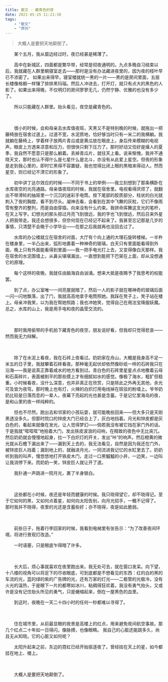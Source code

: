 ```yaml
---
title: 散文 - 藏青色的夜
date: 2021-05-25 11:21:58
tags:
    - "散文"
    - "原创"
---
```


> 大概人是要把天地颠倒了。

<!-- more -->

　　某个五月，我从窗边经过时，夜已经甚是稀薄了。

　　高中在新城区，四面都是繁华带，经常是彻夜通明的。九点多晚自习结束以后，我就藏在人群里朝寝室走去——那时是没有办法藏进夜里的，因为夜的枝叶早已不浓密了。
如果出来得早，寝室楼就统一黑的一片——黑的是房间里面，五层长楼像格橱一样镶了排排黑玛瑙。然后人冲进去，打开灯，就只有点大的黑色的人影了。如果出来得晚，不仅明灯的房间寥寥无几，仍然宁静、优雅的也没有多少了。

　　所以只能藏在人群里。抬头看见，夜空是藏青色的。

　　

　　很小的时候，会和母亲去水库值夜班，天黑又不是特别晚的时候，就拖出一把藤椅放在宿舍过道上。过道不宽，水泥质地，恰好够当时只有一米二的我横躺。我就躺在藤椅上，学着样子放两片青瓜或是黄瓜放在眼皮上，身后传来模糊的电视声。眼皮上方透来凉意和压力，但很快只剩下压力了。那时好动又恰好是燥人的夏季，我自然不愿意只是那么躺着。丢掉青瓜片，就往天上看。说来惭愧，我并不通晓天文，那时也认不得什么是七星什么是北斗，亦没有从此爱上星空。但夜的形象是走到我心里的，即时它黑得不容置疑，我也觉得比闭上眼的黑暗来得动人。然而星空，则已经记不清它的形象了。

　　初中讲丁达尔效应的时候——不同于书上的举例——我立刻想到了那条横卧在水库夜空的光亮通路。母亲值夜班的时候，我就在宿舍里。电视看得厌烦了，就翻出不带滑轮的抽屉里一个沉沉的迷彩手电筒。按下尾部的胶质部分，柱状的白光就刺入了夜的胸膛，看不到尽头。凝神去看，会看到在其中飞舞的灰粒，它们不像雨雪有整齐的整列，而是自由穿插，向来没有什么约束。我拼命挥舞这支光的笔杆，在天上写字。幻想光的那头掠过月亮飞到很远，我的字也飞到很远，然后召来外星人把我带走。我还会想很多，但奈何现在已经记不起来了。我甚至忘记那是几岁的事情，只清楚不会晚于小学毕业——在那之后我就再也没回去过了。

　　水库的办公楼就立在宿舍的对面，大厅有个向上通的大理石旋转楼梯。一半杵在楼身里，一半凸出来，弧形地裹着一种神奇的玻璃，白天只有里面能看得到外面，晚上只有外面能看得到里面——我一把手电光打上去，又变得像白天那样。我在宿舍的水泥围墙上，从鼻尖堪堪漏出，一直想到能把下巴架在上面，却从没想通它的原理。

　　每个这样的夜晚，我就任由脑海自由汹涌。想来大抵是夜赐予了我思考的权能罢。

　　到了点，办公室唯一一间亮屋就暗了，然后一人的影子就在哪神奇的玻璃后面一闪一闪地飘落，出了门，我就高高地拿手电筒照她。我踩在凳子上，凳子站在楼上。母亲冲我笑，以为我在帮她照路；我也冲她笑，觉得自己在用法宝降服妖魔。
总之，水库的山上，我是用手电和夜的晶莹交流的。

　　

　　那时我用偷带的手机拍下藏青色的夜空，朋友说好看，但我却只觉得悲哀——然而我无力辩解。

　　

　　除了在水泥上看夜，我在石砖上夜看过。奶奶家在舟山，大概是我身高不足一米五的日子里，我就攀着石砖看夜。那种毫无起伏却依然像砂纸一样的石砖我只在沿海——我是说真正靠着咸水的地方看到过。青白色的石砖里星星点点地撒着云母和石英碎片，表面被削平的那些摸上才有细腻如水的感觉。像极了海水，粗犷但稳重。小时候看夜，没什么深意，也并非真正在欣赏，只是除此之外再无其他，余光可及皆为夜穹。那时晚上也有灯，火辣的白炽灯用电线掉在斑驳的粉墙上。爷爷奶奶比较是日落而息的一辈人，夜幕下亮起的光也甚是含蓄。于是记忆里海岛的夜，是和山里的夜一样纯粹的。

　　但也不尽然。跑出去和邻家的小孩玩耍，就可能晚些回来——但大多只是天刚黑透没多久。但那时院口的锌皮大门已经合上了，灰白地挡着。月光和锌皮都是灰白色的，看起来就像在发光，让人觉得梦幻——倘若我没有被它挡在家门外的话。于是我就“哐哐哐”地拍着大门，发出铁皮波浪的闷响，在精致的夜色中无比突兀。然后奶奶就会慢慢地起身，拉一下白炽灯的开关，发出“咔”的响声。然后橙黄的微光就从石檐下漏出来了——漏到天上去的，我无法看见，自然是因为我还在门外，被锌皮巨人挡着；漏到地上的，就融进月光，一同流进我记忆的水缸里去了。奶奶听到我的叫声，慢悠悠地打开铁皮木门，走过一口黑魆魆的小井，一边笑，一边叫让我消停下来。而奶奶一笑，锌皮巨人就让开了道。

　　我扑通一声跳进一院月光，裹了半身银白。

　　

　　这些都在小时候，夜还是年轻而健康的时候。我只晓得望它，却不晓得记。至于它如何的黑，又如何点着星，如何向太阳告别，向月光招手，一概不记得了。
那时我并不晓得，夜里的光还是含蓄些好；亦不晓得，夜是如此脆弱。

　　

　　前些日子，拖着行李回家的时候，我看到电梯里有张告示：“为了改善夜间环境，将进行景观灯改造。”

　　一时语塞，只是眼底乍得暗了许多。

　　

　　长大后，烦心事就喜欢在夜里跑出来。我无处可去，就在窗口发呆。向下望，十八楼的视角可以将足下的尽收眼底，可到底都是不想看见的东西：红的白的黑的车流的光，蓝的绿的紫的广告牌的光，还有万家的灯光——二极管的光极冷，没有火光的温热，于是眼下一片的都寒如冰川，粘稠得狂欢着。我没有勇气抬头，又或许是没有记住抬头所见的勇气，只是蜷缩起来，倒在一屋黑色的血里。

　　到这时，夜晚在一天二十四小时的任何一秒都难以寻得了。

　　

　　住在城市里，从前最显眼的夜景是高楼上的红点，用来避免夜间航空事故。那几个红点二十年如一日得闪，像脉搏，也像眼睛。
我自己的心脏还能跳多久，尚且无从知晓。它的心脏又如何呢？

　　太阳升起来之前，东边的霓虹已经开始驱逐夜了。曾经挂在天上的星，如今都挂在地上、楼上。

　　

　　大概人是要把天地颠倒了。